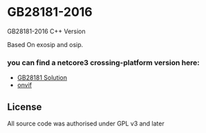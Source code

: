 # GB28181-2016

GB28181-2016 C++ Version 

Based On exosip and osip.

### you can find a netcore3 crossing-platform version here:

+ [GB28181 Solution](https://github.com/GB28181)
+ [onvif](https://github.com/use-go/onvif)

## License 

All source code was authorised under GPL v3 and later
